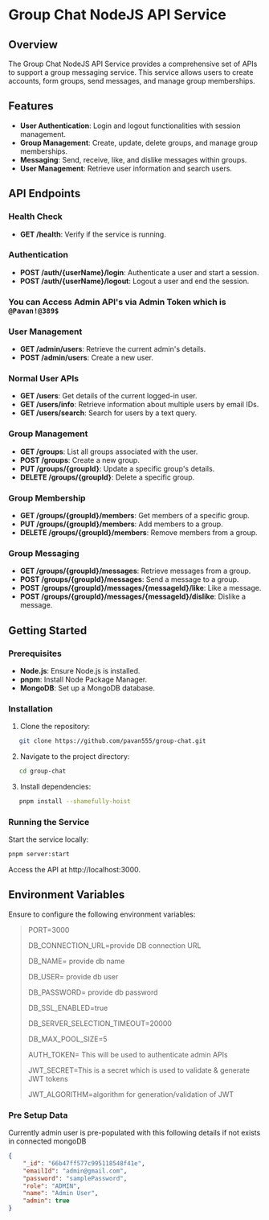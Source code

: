 # Group Chat NodeJS API Service

## Overview
The Group Chat NodeJS API Service provides a comprehensive set of APIs to support a group messaging service. This service allows users to create accounts, form groups, send messages, and manage group memberships.

## Features
- **User Authentication**: Login and logout functionalities with session management.
- **Group Management**: Create, update, delete groups, and manage group memberships.
- **Messaging**: Send, receive, like, and dislike messages within groups.
- **User Management**: Retrieve user information and search users.

## API Endpoints

### Health Check
- **GET /health**: Verify if the service is running.

### Authentication
- **POST /auth/{userName}/login**: Authenticate a user and start a session.
- **POST /auth/{userName}/logout**: Logout a user and end the session.

### **You can Access Admin API's** via Admin Token which is ``@Pavan!@389$``

### User Management
- **GET /admin/users**: Retrieve the current admin's details.
- **POST /admin/users**: Create a new user.

### Normal User APIs
- **GET /users**: Get details of the current logged-in user.
- **GET /users/info**: Retrieve information about multiple users by email IDs.
- **GET /users/search**: Search for users by a text query.

### Group Management
- **GET /groups**: List all groups associated with the user.
- **POST /groups**: Create a new group.
- **PUT /groups/{groupId}**: Update a specific group's details.
- **DELETE /groups/{groupId}**: Delete a specific group.

### Group Membership
- **GET /groups/{groupId}/members**: Get members of a specific group.
- **PUT /groups/{groupId}/members**: Add members to a group.
- **DELETE /groups/{groupId}/members**: Remove members from a group.

### Group Messaging
- **GET /groups/{groupId}/messages**: Retrieve messages from a group.
- **POST /groups/{groupId}/messages**: Send a message to a group.
- **POST /groups/{groupId}/messages/{messageId}/like**: Like a message.
- **POST /groups/{groupId}/messages/{messageId}/dislike**: Dislike a message.

## Getting Started

### Prerequisites
- **Node.js**: Ensure Node.js is installed.
- **pnpm**: Install Node Package Manager.
- **MongoDB**: Set up a MongoDB database.

### Installation
1. Clone the repository:
```bash
   git clone https://github.com/pavan555/group-chat.git
```
2. Navigate to the project directory:
```bash
   cd group-chat
```
3. Install dependencies:
```bash
   pnpm install --shamefully-hoist
```

### Running the Service
Start the service locally:
```bash
pnpm server:start
```
Access the API at http://localhost:3000.

## Environment Variables
Ensure to configure the following environment variables:
> PORT=3000
> 
> DB_CONNECTION_URL=provide DB connection URL
> 
> DB_NAME= provide db name
> 
> DB_USER= provide db user
> 
> DB_PASSWORD= provide db password
> 
> DB_SSL_ENABLED=true
> 
> DB_SERVER_SELECTION_TIMEOUT=20000
> 
> DB_MAX_POOL_SIZE=5
> 
> AUTH_TOKEN= This will be used to authenticate admin APIs
> 
> JWT_SECRET=This is a secret which is used to validate & generate JWT tokens
> 
> JWT_ALGORITHM=algorithm for generation/validation of JWT

### Pre Setup Data
Currently admin user is pre-populated with this following details if not exists in connected mongoDB

```json
{
    "_id": "66b47ff577c995118548f41e",
    "emailId": "admin@gmail.com",
    "password": "samplePassword",
    "role": "ADMIN",
    "name": "Admin User",
    "admin": true
}
```
